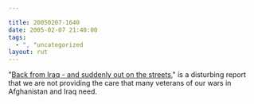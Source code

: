 ```yaml
---

title: 20050207-1640
date: 2005-02-07 21:40:00
tags:
  - ", "uncategorized
layout: rut
---
```


"<a href="http://www.csmonitor.com/2005/0208/p02s01-ussc.html">Back
from Iraq - and suddenly out on the streets</a>," is a disturbing
report that we are not providing the care that many veterans of
our wars in Afghanistan and Iraq need.

